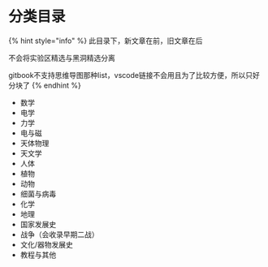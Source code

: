 # 分类目录

{% hint style="info" %}
此目录下，新文章在前，旧文章在后

不会将实验区精选与黑洞精选分离

gitbook不支持思维导图那种list，vscode链接不会用且为了比较方便，所以只好分块了
{% endhint %}

* 数学
* 电学
* 力学
* 电与磁
* 天体物理
* 天文学
* 人体
* 植物
* 动物
* 细菌与病毒
* 化学
* 地理
* 国家发展史
* 战争（会收录早期二战）
* 文化/器物发展史
* 教程与其他
